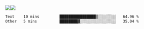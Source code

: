 <div style="display: flex; flex-direction: row;">
<img style="height: auto; width: auto;" class="img" src="https://raw.githubusercontent.com/blazepp/github-stats/master/generated/overview.svg#gh-dark-mode-only" />
<img style="height: auto; width: auto;" class="img" src="https://raw.githubusercontent.com/blazepp/github-stats/master/generated/languages.svg#gh-dark-mode-only" />
</div>

<div style="display: flex; flex-direction: row;">
<!--START_SECTION:waka-->

```txt
Text    10 mins         ████████████████▒░░░░░░░░   64.96 %
Other   5 mins          ████████▓░░░░░░░░░░░░░░░░   35.04 %
```

<!--END_SECTION:waka-->
</div>
